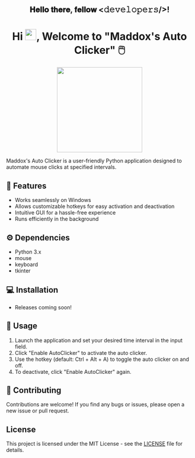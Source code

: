 <div align="center">
<h2> 𝐇𝐞𝐥𝐥𝐨 𝐭𝐡𝐞𝐫𝐞, 𝐟𝐞𝐥𝐥𝐨𝐰 <𝚍𝚎𝚟𝚎𝚕𝚘𝚙𝚎𝚛𝚜/>!
</div>
  <h1 align="center">Hi <img src="" width="30px">, Welcome to "Maddox's Auto Clicker" 🖱️</h1>
 

<div align="center"><img  src="" width="230" height="230"></div>



Maddox's Auto Clicker is a user-friendly Python application designed to automate mouse clicks at specified intervals.

## 🚀 Features

- Works seamlessly on Windows
- Allows customizable hotkeys for easy activation and deactivation
- Intuitive GUI for a hassle-free experience
- Runs efficiently in the background

## ⚙️ Dependencies

- Python 3.x
- mouse
- keyboard
- tkinter

## 💻 Installation

- Releases coming soon!

## 📝 Usage

1. Launch the application and set your desired time interval in the input field.
2. Click "Enable AutoClicker" to activate the auto clicker.
3. Use the hotkey (default: Ctrl + Alt + A) to toggle the auto clicker on and off.
4. To deactivate, click "Enable AutoClicker" again.

## 🤝 Contributing

Contributions are welcome! If you find any bugs or issues, please open a new issue or pull request.

## License

This project is licensed under the MIT License - see the [LICENSE](LICENSE) file for details.


